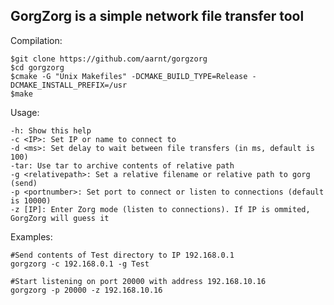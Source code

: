 ## GorgZorg is a simple network file transfer tool

Compilation:

```
$git clone https://github.com/aarnt/gorgzorg
$cd gorgzorg
$cmake -G "Unix Makefiles" -DCMAKE_BUILD_TYPE=Release -DCMAKE_INSTALL_PREFIX=/usr
$make
```

Usage:

    -h: Show this help
    -c <IP>: Set IP or name to connect to
    -d <ms>: Set delay to wait between file transfers (in ms, default is 100)
    -tar: Use tar to archive contents of relative path
    -g <relativepath>: Set a relative filename or relative path to gorg (send)
    -p <portnumber>: Set port to connect or listen to connections (default is 10000)
    -z [IP]: Enter Zorg mode (listen to connections). If IP is ommited, GorgZorg will guess it


Examples:

```
#Send contents of Test directory to IP 192.168.0.1
gorgzorg -c 192.168.0.1 -g Test  

#Start listening on port 20000 with address 192.168.10.16
gorgzorg -p 20000 -z 192.168.10.16
```
